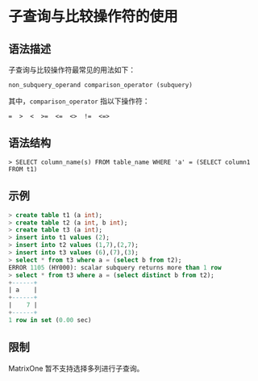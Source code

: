 # **子查询与比较操作符的使用**

## **语法描述**

子查询与比较操作符最常见的用法如下：

```
non_subquery_operand comparison_operator (subquery)
```

其中，`comparison_operator` 指以下操作符：

```
=  >  <  >=  <=  <>  !=  <=>
```

## **语法结构**

```
> SELECT column_name(s) FROM table_name WHERE 'a' = (SELECT column1 FROM t1)
```

## **示例**

```sql
> create table t1 (a int);
> create table t2 (a int, b int);
> create table t3 (a int);
> insert into t1 values (2);
> insert into t2 values (1,7),(2,7);
> insert into t3 values (6),(7),(3);
> select * from t3 where a = (select b from t2);
ERROR 1105 (HY000): scalar subquery returns more than 1 row
> select * from t3 where a = (select distinct b from t2);
+------+
| a    |
+------+
|    7 |
+------+
1 row in set (0.00 sec)
```

## **限制**

MatrixOne 暂不支持选择多列进行子查询。
